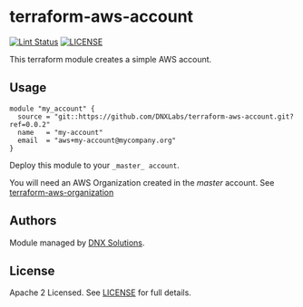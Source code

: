 # terraform-aws-account

[![Lint Status](https://github.com/DNXLabs/terraform-aws-account/workflows/Lint/badge.svg)](https://github.com/DNXLabs/terraform-aws-account/actions)
[![LICENSE](https://img.shields.io/github/license/DNXLabs/terraform-aws-account)](https://github.com/DNXLabs/terraform-aws-account/blob/master/LICENSE)

This terraform module creates a simple AWS account.

## Usage

```hcl
module "my_account" {
  source = "git::https://github.com/DNXLabs/terraform-aws-account.git?ref=0.0.2"
  name   = "my-account"
  email  = "aws+my-account@mycompany.org"
}
```

Deploy this module to your `_master_ account`.

You will need an AWS Organization created in the _master_ account. See [terraform-aws-organization](https://github.com/DNXLabs/terraform-aws-organization)

<!--- BEGIN_TF_DOCS --->
<!--- END_TF_DOCS --->

## Authors

Module managed by [DNX Solutions](https://github.com/DNXLabs).

## License

Apache 2 Licensed. See [LICENSE](https://github.com/DNXLabs/terraform-aws-account/blob/master/LICENSE) for full details.